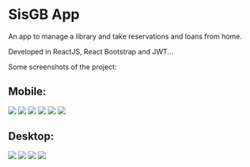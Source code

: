 # SisGB App

An app to manage a library and take reservations and loans from home.

Developed in ReactJS, React Bootstrap and JWT...

Some screenshots of the project:

## Mobile:
![](./screenshots/Screenshot%20from%202023-06-02%2016-32-11.png)
![](./screenshots/Screenshot%20from%202023-06-02%2016-32-15.png)
![](./screenshots/Screenshot%20from%202023-06-02%2016-32-19.png)
![](./screenshots/Screenshot%20from%202023-06-02%2016-32-30.png)
![](./screenshots/Screenshot%20from%202023-06-02%2016-34-00.png)
![](./screenshots/Screenshot%20from%202023-06-02%2016-34-37.png)

## Desktop:
![](./screenshots/Screenshot%20from%202023-06-02%2016-31-12.png)
![](./screenshots/Screenshot%20from%202023-06-02%2016-31-25.png)
![](./screenshots/Screenshot%20from%202023-06-02%2016-31-35.png)
![](./screenshots/Screenshot%20from%202023-06-02%2016-31-02.png)

